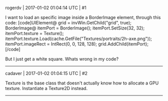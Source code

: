 rogerdv | 2017-01-02 01:04:14 UTC | #1

I want to load an specific image inside a BorderImage element, through this code:
[code]UIElement@ grid = invWin.GetChild("grid", true);
BorderImage@ itemPort = BorderImage();
				itemPort.SetSize(32, 32);
				itemPort.texture = Texture();
				itemPort.texture.Load(cache.GetFile("Textures/portraits/2h-axe.png"));
				itemPort.imageRect = IntRect(0, 0, 128, 128);
				grid.AddChild(itemPort);[/code]

But I just get a white square. Whats wrong in my code?

-------------------------

cadaver | 2017-01-02 01:04:15 UTC | #2

Texture is the base class that doesn't actually know how to allocate a GPU texture. Instantiate a Texture2D instead.

-------------------------

